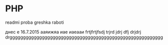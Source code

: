 # PHP
readmi 
proba greshka
raboti

днес е 16.7.2015
ааяижяа
иае
иаеааи
frtjfrtjfsdj
trjrd
jdrj
dfj
drjdrj
drggggggggggggggggggggggggggggggggggggggggggggggggggggggggg